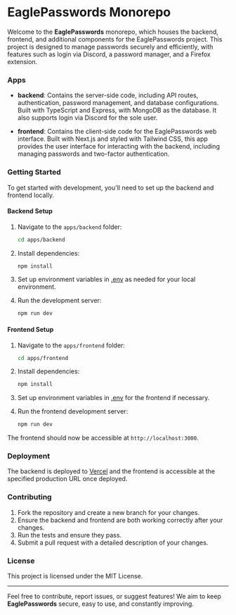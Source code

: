 # EaglePasswords Monorepo

Welcome to the **EaglePasswords** monorepo, which houses the backend, frontend, and additional components for the EaglePasswords project. This project is designed to manage passwords securely and efficiently, with features such as login via Discord, a password manager, and a Firefox extension.

### Apps

- **backend**: Contains the server-side code, including API routes, authentication, password management, and database configurations. Built with TypeScript and Express, with MongoDB as the database. It also supports login via Discord for the sole user.
  
- **frontend**: Contains the client-side code for the EaglePasswords web interface. Built with Next.js and styled with Tailwind CSS, this app provides the user interface for interacting with the backend, including managing passwords and two-factor authentication.

### Getting Started

To get started with development, you'll need to set up the backend and frontend locally.

#### Backend Setup

1. Navigate to the `apps/backend` folder:

   ```bash
   cd apps/backend
   ```

2. Install dependencies:

   ```bash
   npm install
   ```

3. Set up environment variables in [.env](https://github.com/prodbyeagle-inc/EaglePasswords/blob/main/backend/.env.example) as needed for your local environment.

4. Run the development server:

   ```bash
   npm run dev
   ```

#### Frontend Setup

1. Navigate to the `apps/frontend` folder:

   ```bash
   cd apps/frontend
   ```

2. Install dependencies:

   ```bash
   npm install
   ```

3. Set up environment variables in [.env](https://github.com/prodbyeagle-inc/EaglePasswords/blob/main/frontend/.env) for the frontend if necessary.

4. Run the frontend development server:

   ```bash
   npm run dev
   ```

The frontend should now be accessible at `http://localhost:3000`.

### Deployment

The backend is deployed to [Vercel](https://vercel.com/) and the frontend is accessible at the specified production URL once deployed.

### Contributing

1. Fork the repository and create a new branch for your changes.
2. Ensure the backend and frontend are both working correctly after your changes.
3. Run the tests and ensure they pass.
4. Submit a pull request with a detailed description of your changes.

### License

This project is licensed under the MIT License.

---

Feel free to contribute, report issues, or suggest features! We aim to keep **EaglePasswords** secure, easy to use, and constantly improving.

